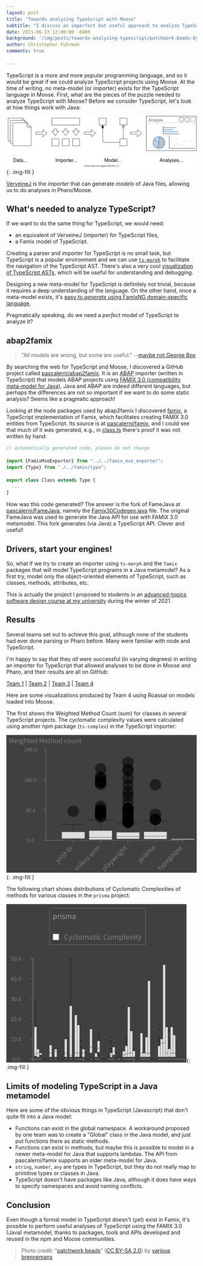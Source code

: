 ```yaml
---
layout: post
title: "Towards analyzing TypeScript with Moose"
subtitle: "I discuss an imperfect but useful approach to analyze TypeScript projects using existing elements."
date: 2021-06-23 12:00:00 -0400
background: '/img/posts/towards-analyzing-typescript/patchwork-beads-by-various-brennemans.jpg'
author: Christopher Fuhrman
comments: true

---
```


TypeScript is a more and more popular programming language, and so it would be great if we could analyze TypeScript projects using Moose.
At the time of writing, no meta-model (or importer) exists for the TypeScript language in Moose.
First, what are the pieces of the puzzle needed to analyze TypeScript with Moose?
Before we consider TypeScript, let's look at how things work with Java:

![Elements of analyzing a Java project](/img/posts/towards-analyzing-typescript/puzzle.drawio.svg){: .img-fill }

[VerveineJ](https://github.com/moosetechnology/VerveineJ) is the *importer* that can generate *models* of Java files, allowing us to do analyses in Pharo/Moose.

## What's needed to analyze TypeScript?

If we want to do the same thing for TypeScript, we would need:

- an equivalent of VerveineJ (importer) for TypeScript files,
- a Famix model of TypeScript.
 
Creating a parser and importer for TypeScript is no small task, but TypeScript is a popular environment and we can use [`ts-morph`](https://ts-morph.com/) to facilitate the navigation of the TypeScript AST.
There's also a very cool [visualization of TypeScript ASTs](https://ts-ast-viewer.com/#), which will be useful for understanding and debugging.

Designing a new meta-model for TypeScript is definitely not trivial, because it requires a deep understanding of the language.
On the other hand, once a meta-model exists, it's [easy to *generate* using FamixNG domain-specific language](https://modularmoose.org/moose-wiki/Developers/CreateNewMetamodel).

Pragmatically speaking, do we need a *perfect* model of TypeScript to analyze it?

## abap2famix

> "All models are wrong, but some are useful." --[maybe not George Box](https://en.wikipedia.org/wiki/All_models_are_wrong)

By searching the web for TypeScript and Moose, I discovered a GitHub project called [pascalerni/abap2famix](https://github.com/pascalerni/abap2famix). 
It is an [ABAP](https://en.wikipedia.org/wiki/ABAP) importer (written in TypeScript) that models ABAP projects using [FAMIX 3.0 (compatibility meta-model for Java)](https://www.researchgate.net/publication/265428652_MSE_and_FAMIX_30_an_Interexchange_Format_and_Source_Code_Model_Family).
Java and ABAP are indeed different languages, but perhaps the differences are not so important if we want to do some static analysis?
Seems like a pragmatic approach!

Looking at the node packages used by abap2famix I discovered [famix](https://www.npmjs.com/package/famix), a TypeScript implementation of Famix, which facilitates creating FAMIX 3.0 entities from TypeScript.
Its source is at [pascalerni/famix](https://github.com/pascalerni/famix), and I could see that much of it was generated, e.g., in [class.ts](https://github.com/pascalerni/famix/blob/d68d11cbbc3f8423dcd1acd46da602ea13e2b1f4/src/model/famix/class.ts#L1) there's proof it was not written by hand:

```typescript
// automatically generated code, please do not change

import {FamixMseExporter} from "../../famix_mse_exporter";
import {Type} from "./../famix/type";

export class Class extends Type {
  ...
}
```

How was this code generated? The answer is the fork of FameJava at [pascalerni/FameJava](https://github.com/pascalerni/FameJava), namely the [Famix30Codegen.java](https://github.com/pascalerni/FameJava/blob/master/test/ch/akuhn/fame/codegen/target/Famix30Codegen.java) file.
The original FameJava was used to generate the Java API for use with FAMIX 3.0 metamodel.
This fork generates (via Java) a TypeScript API.
Clever and useful!

## Drivers, start your engines!

So, what if we try to create an importer using `ts-morph` and the `famix` packages that will model TypeScript programs in a Java metamodel?
As a first try, model only the object-oriented elements of TypeScript, such as classes, methods, attributes, etc.

This is actually the project I proposed to students in an [advanced-topics software design course at my university](https://www.etsmtl.ca/etudes/cours/MGL843) during the winter of 2021.

## Results

Several teams set out to achieve this goal, although none of the students had ever done parsing or Pharo before.
Many were familiar with node and TypeScript.

I'm happy to say that they *all* were successful (in varying degrees) in writing an importer for TypeScript that allowed analyses to be done in Moose and Pharo, and their results are all on GitHub:

[Team 1](https://github.com/Start2Run/TypeScript2Famix) \| [Team 2](https://github.com/Imonor/ProjetFamix) \| [Team 3](https://github.com/xamrol/prj-mgl843) \| [Team 4](https://github.com/km229/mseTsGenerator)

Here are some visualizations produced by Team 4 using Roassal on models loaded into Moose.

The first shows the Weighted Method Count (sum) for classes in several TypeScript projects. The cyclomatic complexity values were calculated using another npm package (`ts-complex`) in the TypeScript importer:

![WMC for various typescript projects](/img/posts/towards-analyzing-typescript/WMC_typescript_projects_team04.png){: .img-fill }

The following chart shows distributions of Cyclomatic Complexities of methods for various classes in the `prisma` project:

![CC for prisma project in typescript](/img/posts/towards-analyzing-typescript/CC_prisma_team04.png){: .img-fill }

## Limits of modeling TypeScript in a Java metamodel

Here are some of the obvious things in TypeScript (Javascript) that don't quite fit into a Java model:

- Functions can exist in the global namespace. A workaround proposed by one team was to create a "Global" class in the Java model, and just put functions there as static methods.
- Functions can exist in methods, but maybe this is possible to model in a newer meta-model for Java that supports lambdas. The API from pascalerni/famix supports an older meta-model for Java.
- `string`, `number`, `any` are types in TypeScript, but they do not really map to primitive types or classes in Java. 
- TypeScript doesn't have packages like Java, although it does have ways to specify namespaces and avoid naming conflicts.

## Conclusion

Even though a formal model in TypeScript doesn't (yet) exist in Famix, it's possible to perform useful analyses of TypeScript using the FAMIX 3.0 (Java) metamodel, thanks to packages, tools and APIs developed and reused in the npm and Moose communities. 

> Photo credit: "[patchwork beads](https://www.flickr.com/photos/brenneman/6062001126/)" ([CC BY-SA 2.0](https://creativecommons.org/licenses/by-sa/2.0/)) by [various brennemans](https://www.flickr.com/people/brenneman/)
